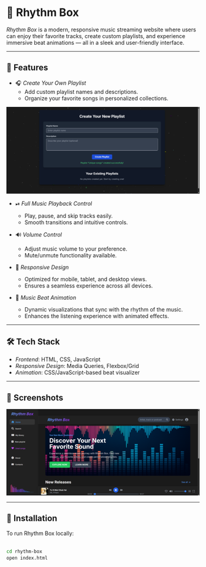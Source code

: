 # 🎵 Rhythm Box

*Rhythm Box* is a modern, responsive music streaming website where users can enjoy their favorite tracks, create custom playlists, and experience immersive beat animations — all in a sleek and user-friendly interface.

---

## 🚀 Features

- 🎧 *Create Your Own Playlist*
  - Add custom playlist names and descriptions.
  - Organize your favorite songs in personalized collections.

![image alt](https://github.com/JunaidAkhtar-star/Rhythm-Box/blob/5b945ea760ef36316b94942862d1b506e0aa3061/Screenshot%20(69).png)
- ⏯ *Full Music Playback Control*
  - Play, pause, and skip tracks easily.
  - Smooth transitions and intuitive controls.

- 🔊 *Volume Control*
  - Adjust music volume to your preference.
  - Mute/unmute functionality available.

- 📱 *Responsive Design*
  - Optimized for mobile, tablet, and desktop views.
  - Ensures a seamless experience across all devices.

- 🌈 *Music Beat Animation*
  - Dynamic visualizations that sync with the rhythm of the music.
  - Enhances the listening experience with animated effects.

---

## 🛠 Tech Stack

- *Frontend*: HTML, CSS, JavaScript
- *Responsive Design*: Media Queries, Flexbox/Grid
- *Animation*: CSS/JavaScript-based beat visualizer

---

## 📸 Screenshots

![image alt](https://github.com/JunaidAkhtar-star/Rhythm-Box/blob/c67da2eaec9377d55e6bb344fb3bfbfc8bdbf6b5/Screenshot%20(70).png)

---

## 🔧 Installation

To run Rhythm Box locally:

```bash

cd rhythm-box
open index.html

